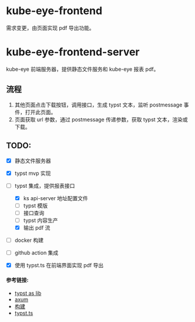 # kube-eye-frontend
需求变更，由页面实现 pdf 导出功能。

# kube-eye-frontend-server

kube-eye 前端服务器，提供静态文件服务和 kube-eye 报表 pdf。
## 流程
1. 其他页面点击下载按钮，调用接口，生成 typst 文本，监听 postmessage 事件，打开此页面。
2. 页面获取 url 参数，通过 postmessage 传递参数，获取 typst 文本，渲染或下载。





## TODO:
- [x] 静态文件服务器
- [x] typst mvp 实现
- [ ] typst 集成，提供报表接口
   - [x] ks api-server 地址配置文件
   - [ ] typst 模版
   - [ ] 接口查询
   - [ ] typst 内容生产
   - [x] 输出 pdf 流 
- [ ] docker 构建
- [ ] github action 集成
- [x] 使用 typst.ts 在前端界面实现 pdf 导出



#### 参考链接: 
 - [typst as lib](https://crates.io/crates/typst-as-lib)
 - [axum](https://github.com/tokio-rs/axum/blob/main/examples/static-file-server/src/main.rs)
 - [构建](https://docker.github.net.cn/language/rust/)
 - [typst.ts](myriad-dreamin.github.io/typst.ts/)
